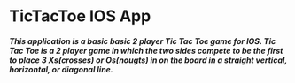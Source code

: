 # TicTacToe IOS App

<h5>
This application is a basic basic 2 player Tic Tac Toe game for IOS. Tic Tac Toe is a 2 player game in which the two sides compete to be the first to place 3 Xs(crosses) or Os(nougts) in on the board in a straight vertical, horizontal, or diagonal line.</h5> 
